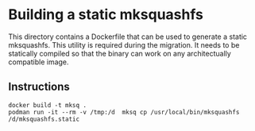 # Building a static mksquashfs

This directory contains a Dockerfile that
can be used to generate a static mksquashfs.
This utility is required during the migration.
It needs to be statically compiled so that the
binary can work on any architectually compatible
image.

## Instructions


```
docker build -t mksq .
podman run -it --rm -v /tmp:/d  mksq cp /usr/local/bin/mksquashfs /d/mksquashfs.static
```

